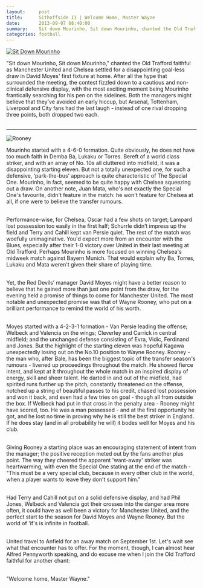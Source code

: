 ```yaml
---
layout:     post
title:      Sithoffside II | Welcome Home, Master Wayne
date:       2013-09-07 08:40:00
summary:    Sit down Mourinho, Sit down Mourinho, chanted the Old Trafford faithful as Manchester United and Chelsea settled for a disappointing goal-less draw in David Moyes' first fixture at home.
categories: football
---
```


[![Sit Down Mourinho](http://img.youtube.com/vi/kTh9VwK8QLg/0.jpg)](http://www.youtube.com/watch?v=kTh9VwK8QLg)

"Sit down Mourinho, Sit down Mourinho," chanted the Old Trafford faithful as Manchester United and Chelsea settled for a disappointing goal-less draw in David Moyes' first fixture at home. After all the hype that surrounded the meeting, the contest fizzled down to a cautious and non-clinical defensive display, with the most exciting moment being Mourinho frantically searching for his pen on the sidelines. Both the managers might believe that they’ve avoided an early hiccup, but Arsenal, Tottenham, Liverpool and City fans had the last laugh - instead of one rival dropping three points, both dropped two each.<br><br>

***

![Rooney](https://raw.githubusercontent.com/darthbhyrava/write/gh-pages/images/roo13.png)

Mourinho started with a 4-6-0 formation. Quite obviously, he does not have too much faith in Demba Ba, Lukaku or Torres. Bereft of a world class striker, and with an array of No. 10s all cluttered into midfield, it was a disappointing starting eleven. But not a totally unexpected one, for such a defensive, ‘park-the-bus’ approach is quite characteristic of The Special One.  Mourinho, in fact, seemed to be quite happy with Chelsea squeezing out a draw. On another note, Juan Mata, who's not exactly the Special One's favourite, didn't feature in the match:  he won't feature for Chelsea at all, if one were to believe the transfer rumours.<br><br>

Performance-wise, for Chelsea, Oscar had a few shots on target; Lampard lost possession too easily in the first half; Schurrle didn’t impress up the field and Terry and Cahill kept van Persie quiet. The rest of the match was woefully unimaginative. You'd expect more from an encounter with the Blues, especially after their 1-0 victory over United in their last meeting at Old Trafford. Perhaps Mourinho is more focused on winning Chelsea's midweek match against Bayern Munich. That would explain why Ba, Torres, Lukaku and Mata weren't given their share of playing time.<br><br>

Yet, the Red Devils’ manager David Moyes might have a better reason to believe that he gained more than just one point from the draw, for the evening held a promise of things to come for Manchester United. The most notable and unexpected promise was that of Wayne Rooney, who put on a brilliant performance to remind the world of his worth.<br><br>

Moyes started with a 4-2-3-1 formation - Van Persie leading the offense; Welbeck and Valencia on the wings; Cleverley and Carrick in central midfield; and the unchanged defense consisting of Evra, Vidic, Ferdinand and Jones.  But the highlight of the starting eleven was hopeful Kagawa unexpectedly losing out on the No.10 position to Wayne Rooney. Rooney - the man who, after Bale, has been the biggest topic of the transfer season's rumours -  livened up proceedings throughout the match. He showed fierce intent, and kept at it throughout the whole match in an inspired display of energy, skill and sheer talent. He darted in and out of the midfield, had spirited runs further up the pitch, constantly threatened on the offense, notched up a string of beautiful passes to his credit, chased lost possession and won it back, and even had a few tries on goal - though all from outside the box.  If Welbeck had put in that cross in the penalty area - Rooney might have scored, too. He was a man possessed - and at the first opportunity he got, and he lost no time in proving why he is still the best striker in England. If he does stay (and in all probability he will) it bodes well for Moyes and his club.<br><br>

Giving Rooney a starting place was an encouraging statement of intent from the manager; the positive reception meted out by the fans another plus point. The way they cheered the apparent 'want-away' striker was heartwarming, with even the Special One stating at the end of the match -"This must be a very special club, because in every other club in the world, when a player wants to leave they don't support him."<br><br>

Had Terry and Cahill not put on a solid defensive display, and had Phil Jones, Welbeck and Valencia got their crosses into the danger area more often, it could have as well been a victory for Manchester United, and the perfect start to the season for David Moyes and Wayne Rooney. But the world of 'if's is infinite in football.<br><br>

United travel to Anfield for an away match on September 1st. Let's wait see what that encounter has to offer. For the moment, though, I can almost hear Alfred Pennyworth speaking, and do excuse me when I join the Old Trafford faithful for another chant:<br><br>

"Welcome home, Master Wayne."


